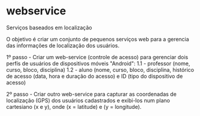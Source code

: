 # webservice
Serviços baseados em localização

O objetivo é criar um conjunto de pequenos serviços web para a gerencia das informações de localização dos usuários.


1º passo - Criar um web-service (controle de acesso) para gerenciar dois perfís de usuários de dispositivos móveis "Android": 
  1.1 - professor (nome, curso, bloco, disciplina)
  1.2 - aluno (nome, curso, bloco, disciplina, histórico de acesso (data, hora e duração do acesso) e ID (tipo do dispositivo de acesso)

2º passo - Criar outro web-service para capturar as coordenadas de localização (GPS) dos usuários cadastrados e 
exibi-los num plano cartesiano (x e y), onde (x = latitude) e (y = longitude).
